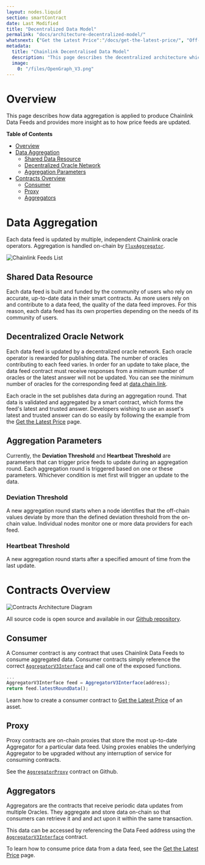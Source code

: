 ```yaml
---
layout: nodes.liquid
section: smartContract
date: Last Modified
title: "Decentralized Data Model"
permalink: "docs/architecture-decentralized-model/"
whatsnext: {"Get the Latest Price":"/docs/get-the-latest-price/", "Off-Chain Reporting":"/docs/off-chain-reporting/"}
metadata: 
  title: "Chainlink Decentralised Data Model"
  description: "This page describes the decentralized architecture which enables Chainlink to aggregate data from multiple independent node operators."
  image: 
    0: "/files/OpenGraph_V3.png"
---
```


# Overview

This page describes how data aggregation is applied to produce Chainlink Data Feeds and provides more insight as to how price feeds are updated.

**Table of Contents**
+ [Overview](#overview)
+ [Data Aggregation](#data-aggregation)
  + [Shared Data Resource](#shared-data-resource)
  + [Decentralized Oracle Network](#decentralized-oracle-network)
  + [Aggregation Parameters](#aggregation-parameters)
+ [Contracts Overview](#contracts-overview)
  + [Consumer](#consumer)
  + [Proxy](#proxy)
  + [Aggregators](#aggregators)

# Data Aggregation

Each data feed is updated by multiple, independent Chainlink oracle operators. Aggregation is handled on-chain by <a href="https://github.com/smartcontractkit/chainlink/blob/master/contracts/src/v0.6/FluxAggregator.sol" target="_blank">`FluxAggregator`</a>.

![Chainlink Feeds List](/images/contract-devs/price-aggr.png)

## Shared Data Resource

Each data feed is built and funded by the community of users who rely on accurate, up-to-date data in their smart contracts. As more users rely on and contribute to a data feed, the quality of the data feed improves. For this reason, each data feed has its own properties depending on the needs of its community of users.

## Decentralized Oracle Network

Each data feed is updated by a decentralized oracle network. Each oracle operator is rewarded for publishing data. The number of oracles contributing to each feed varies. In order for an update to take place, the data feed contract must receive responses from a minimum number of oracles or the latest answer will not be updated. You can see the minimum number of oracles for the corresponding feed at [data.chain.link](https://data.chain.link).

Each oracle in the set publishes data during an aggregation round. That data is validated and aggregated by a smart contract, which forms the feed's latest and trusted answer. Developers wishing to use an asset's latest and trusted answer can do so easily by following the example from the [Get the Latest Price](../get-the-latest-price/) page.

## Aggregation Parameters

Currently, the **Deviation Threshold** and **Heartbeat Threshold** are parameters that can trigger price feeds to update during an aggregation round. Each aggregation round is triggered based on one or these parameters. Whichever condition is met first will trigger an update to the data.

### Deviation Threshold

A new aggregation round starts when a node identifies that the off-chain values deviate by more than the defined deviation threshold from the on-chain value. Individual nodes monitor one or more data providers for each feed.

### Heartbeat Threshold

A new aggregation round starts after a specified amount of time from the last update.

# Contracts Overview

![Contracts Architecture Diagram](/files/399e90d-Simple_Architecture_Diagram_2_V1.png)

All source code is open source and available in our <a href="https://github.com/smartcontractkit/chainlink" target="_blank">Github repository</a>.

## Consumer

A Consumer contract is any contract that uses Chainlink Data Feeds to consume aggregated data. Consumer contracts simply reference the correct <a href="https://github.com/smartcontractkit/chainlink/blob/master/contracts/src/v0.6/interfaces/AggregatorV3Interface.sol" target="_blank">`AggregatorV3Interface`</a> and call one of the exposed functions.

```javascript
...
AggregatorV3Interface feed = AggregatorV3Interface(address);
return feed.latestRoundData();
```

Learn how to create a consumer contract to [Get the Latest Price](../get-the-latest-price/) of an asset.

## Proxy

Proxy contracts are on-chain proxies that store the most up-to-date Aggregator for a particular data feed. Using proxies enables the underlying Aggregator to be upgraded without any interruption of service for consuming contracts.

See the <a href="https://github.com/smartcontractkit/chainlink/blob/develop/contracts/src/v0.7/dev/AggregatorProxy.sol" target="_blank">`AggregatorProxy`</a> contract on Github.

## Aggregators

Aggregators are the contracts that receive periodic data updates from multiple Oracles. They aggregate and store data on-chain so that consumers can retrieve it and and act upon it within the same transaction.

This data can be accessed by referencing the Data Feed address using the <a href="https://github.com/smartcontractkit/chainlink/blob/develop/contracts/src/v0.6/interfaces/AggregatorV3Interface.sol" target="_blank">`AggregatorV3Interface`</a> contract.

To learn how to consume price data from a data feed, see the [Get the Latest Price](../get-the-latest-price/) page.